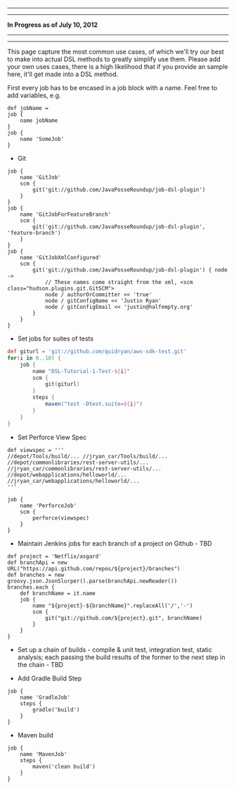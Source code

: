 ***********************************
***********************************
**In Progress as of July 10, 2012**
***********************************
***********************************

This page capture the most common use cases, of which we'll try our best to make into actual DSL methods to greatly simplify use them. Please add your own uses cases, there is a high likelihood that if you provide an sample here, it'll get made into a DSL method.

First every job has to be encased in a job block with a name. Feel free to add variables, e.g. 
```
def jobName = 
job {
    name jobName
}
job {
    name 'SomeJob'
}
```

* Git
```
job {
    name 'GitJob'
    scm {
        git('git://github.com/JavaPosseRoundup/job-dsl-plugin')
    }
}
job {
    name 'GitJobForFeatureBranch'
    scm {
        git('git://github.com/JavaPosseRoundup/job-dsl-plugin', 'feature-branch')
    }
}
job {
    name 'GitJobXmlConfigured'
    scm {
        git('git://github.com/JavaPosseRoundup/job-dsl-plugin') { node ->
            // These names come straight from the xml, <scm class="hudson.plugins.git.GitSCM">
            node / authorOrCommitter << 'true'
            node / gitConfigName << 'Justin Ryan'
            node / gitConfigEmail << 'justin@halfempty.org'
        }
    }
}
```

* Set jobs for suites of tests

```groovy
def giturl = 'git://github.com/quidryan/aws-sdk-test.git'
for(i in 0..10) {   
    job {
        name "DSL-Tutorial-1-Test-${i}"
        scm {
            git(giturl)
        }
        steps {
            maven("test -Dtest.suite=${i}")
        }
    }
}
```

* Set Perforce View Spec
```
def viewspec = '''
//depot/Tools/build/... //jryan_car/Tools/build/...
//depot/commonlibraries/rest-server-utils/... //jryan_car/commonlibraries/rest-server-utils/...
//depot/webapplications/helloworld/... //jryan_car/webapplications/helloworld/...
'''

job {
    name 'PerforceJob'
    scm {
        perforce(viewspec)
    }
}
```

* Maintain Jenkins jobs for each branch of a project on Github - TBD
```
def project = 'Netflix/asgard'
def branchApi = new URL("https://api.github.com/repos/${project}/branches")
def branches = new groovy.json.JsonSlurper().parse(branchApi.newReader())
branches.each { 
    def branchName = it.name
    job {
        name "${project}-${branchName}".replaceAll('/','-')
        scm {
            git("git://github.com/${project}.git", branchName)
        }
    }
}
```

* Set up a chain of builds - compile & unit test, integration test, static analysis; each passing the build results of the former to the next step in the chain - TBD

* Add Gradle Build Step 
```
job {
    name 'GradleJob'
    steps {
        gradle('build')
    }
}
```

* Maven build
```
job {
    name 'MavenJob'
    steps {
        maven('clean build')
    }
}
```
